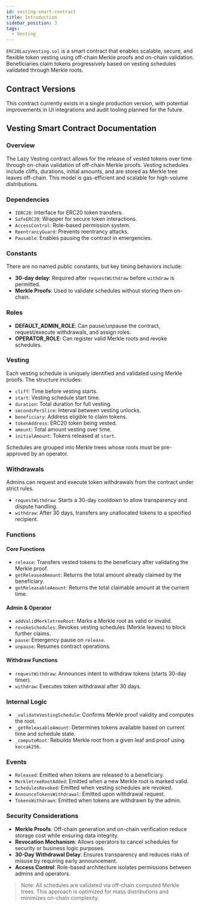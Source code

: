 ```yaml
---
id: vesting-smart-contract
title: Introduction
sidebar_position: 3
tags:
  - Vesting
---
```


`ERC20LazyVesting.sol` is a smart contract that enables scalable, secure, and flexible token vesting using off-chain Merkle proofs and on-chain validation. Beneficiaries claim tokens progressively based on vesting schedules validated through Merkle roots.

## Contract Versions

This contract currently exists in a single production version, with potential improvements in UI integrations and audit tooling planned for the future.

## Vesting Smart Contract Documentation

### Overview

The Lazy Vesting contract allows for the release of vested tokens over time through on-chain validation of off-chain Merkle proofs. Vesting schedules include cliffs, durations, initial amounts, and are stored as Merkle tree leaves off-chain. This model is gas-efficient and scalable for high-volume distributions.

### Dependencies

- `IERC20`: Interface for ERC20 token transfers.
- `SafeERC20`: Wrapper for secure token interactions.
- `AccessControl`: Role-based permission system.
- `ReentrancyGuard`: Prevents reentrancy attacks.
- `Pausable`: Enables pausing the contract in emergencies.

### Constants

There are no named public constants, but key timing behaviors include:

- **30-day delay**: Required after `requestWithdraw` before `withdraw` is permitted.
- **Merkle Proofs**: Used to validate schedules without storing them on-chain.

### Roles

- **DEFAULT_ADMIN_ROLE**: Can pause/unpause the contract, request/execute withdrawals, and assign roles.
- **OPERATOR_ROLE**: Can register valid Merkle roots and revoke schedules.

### Vesting

Each vesting schedule is uniquely identified and validated using Merkle proofs. The structure includes:

- `cliff`: Time before vesting starts.
- `start`: Vesting schedule start time.
- `duration`: Total duration for full vesting.
- `secondsPerSlice`: Interval between vesting unlocks.
- `beneficiary`: Address eligible to claim tokens.
- `tokenAddress`: ERC20 token being vested.
- `amount`: Total amount vesting over time.
- `initialAmount`: Tokens released at `start`.

Schedules are grouped into Merkle trees whose roots must be pre-approved by an operator.

### Withdrawals

Admins can request and execute token withdrawals from the contract under strict rules.

- `requestWithdraw`: Starts a 30-day cooldown to allow transparency and dispute handling.
- `withdraw`: After 30 days, transfers any unallocated tokens to a specified recipient.

### Functions

#### Core Functions

- `release`: Transfers vested tokens to the beneficiary after validating the Merkle proof.
- `getReleasedAmount`: Returns the total amount already claimed by the beneficiary.
- `getReleasableAmount`: Returns the total claimable amount at the current time.

#### Admin & Operator

- `addValidMerkletreeRoot`: Marks a Merkle root as valid or invalid.
- `revokeSchedules`: Revokes vesting schedules (Merkle leaves) to block further claims.
- `pause`: Emergency pause on `release`.
- `unpause`: Resumes contract operations.

#### Withdraw Functions

- `requestWithdraw`: Announces intent to withdraw tokens (starts 30-day timer).
- `withdraw`: Executes token withdrawal after 30 days.

### Internal Logic

- `_validateVestingSchedule`: Confirms Merkle proof validity and computes the root.
- `_getReleasableAmount`: Determines tokens available based on current time and schedule state.
- `_computeRoot`: Rebuilds Merkle root from a given leaf and proof using `keccak256`.

### Events

- `Released`: Emitted when tokens are released to a beneficiary.
- `MerkletreeRootAdded`: Emitted when a new Merkle root is marked valid.
- `SchedulesRevoked`: Emitted when vesting schedules are revoked.
- `AnnounceTokensWithdrawal`: Emitted upon withdrawal request.
- `TokensWithdrawn`: Emitted when tokens are withdrawn by the admin.

### Security Considerations

- **Merkle Proofs**: Off-chain generation and on-chain verification reduce storage cost while ensuring data integrity.
- **Revocation Mechanism**: Allows operators to cancel schedules for security or business logic purposes.
- **30-Day Withdrawal Delay**: Ensures transparency and reduces risks of misuse by requiring early announcement.
- **Access Control**: Role-based architecture isolates permissions between admins and operators.

> Note: All schedules are validated via off-chain computed Merkle trees. This approach is optimized for mass distributions and minimizes on-chain complexity.
